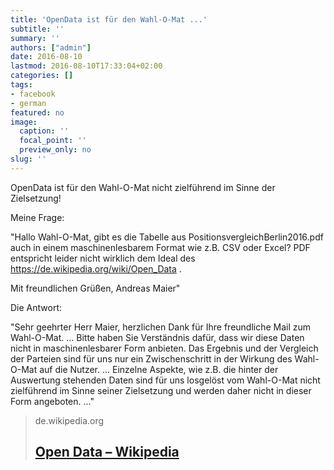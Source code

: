 ```yaml
---
title: 'OpenData ist für den Wahl-O-Mat ...'
subtitle: ''
summary: ''
authors: ["admin"]
date: 2016-08-10
lastmod: 2016-08-10T17:33:04+02:00
categories: []
tags:
- facebook
- german
featured: no
image:
  caption: ''
  focal_point: ''
  preview_only: no
slug: ''
---
```

OpenData ist für den Wahl-O-Mat nicht zielführend im Sinne der Zielsetzung!

Meine Frage:

"Hallo Wahl-O-Mat,
gibt es die Tabelle aus PositionsvergleichBerlin2016.pdf
auch in einem maschinenlesbarem Format wie z.B. CSV
oder Excel?
PDF entspricht leider nicht wirklich dem Ideal des
https://de.wikipedia.org/wiki/Open_Data .

Mit freundlichen Grüßen,
Andreas Maier"

Die Antwort:

"Sehr geehrter Herr  Maier,
herzlichen Dank für Ihre freundliche Mail zum Wahl-O-Mat.
...
Bitte haben Sie Verständnis dafür, dass wir diese Daten nicht in maschinenlesbarer Form anbieten. Das Ergebnis und der Vergleich der Parteien sind für uns nur ein Zwischenschritt in der Wirkung des Wahl-O-Mat auf die Nutzer.
...
Einzelne Aspekte, wie z.B. die hinter der Auswertung stehenden Daten sind für uns losgelöst vom Wahl-O-Mat nicht zielführend im Sinne seiner Zielsetzung und werden daher nicht in dieser Form angeboten.
..."
> de.wikipedia.org
> ## [Open Data – Wikipedia](https://de.wikipedia.org/wiki/Open_Data)
>


